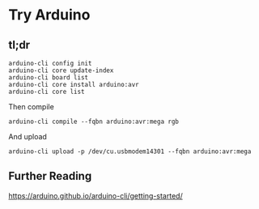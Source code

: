 # Try Arduino

## tl;dr

    arduino-cli config init
    arduino-cli core update-index
    arduino-cli board list
    arduino-cli core install arduino:avr
    arduino-cli core list

Then compile

    arduino-cli compile --fqbn arduino:avr:mega rgb

And upload

    arduino-cli upload -p /dev/cu.usbmodem14301 --fqbn arduino:avr:mega

## Further Reading

<https://arduino.github.io/arduino-cli/getting-started/>
